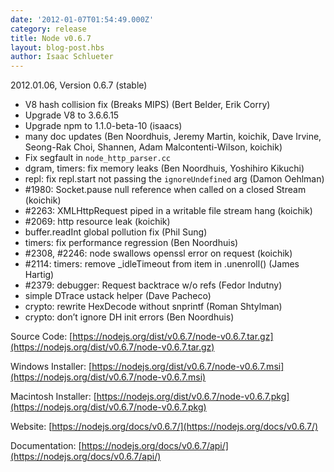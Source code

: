 ```yaml
---
date: '2012-01-07T01:54:49.000Z'
category: release
title: Node v0.6.7
layout: blog-post.hbs
author: Isaac Schlueter
---
```


2012.01.06, Version 0.6.7 (stable)

- V8 hash collision fix (Breaks MIPS) (Bert Belder, Erik Corry)
- Upgrade V8 to 3.6.6.15
- Upgrade npm to 1.1.0-beta-10 (isaacs)
- many doc updates (Ben Noordhuis, Jeremy Martin, koichik, Dave Irvine, Seong-Rak Choi, Shannen, Adam Malcontenti-Wilson, koichik)
- Fix segfault in `node_http_parser.cc`
- dgram, timers: fix memory leaks (Ben Noordhuis, Yoshihiro Kikuchi)
- repl: fix repl.start not passing the `ignoreUndefined` arg (Damon Oehlman)
- #1980: Socket.pause null reference when called on a closed Stream (koichik)
- #2263: XMLHttpRequest piped in a writable file stream hang (koichik)
- #2069: http resource leak (koichik)
- buffer.readInt global pollution fix (Phil Sung)
- timers: fix performance regression (Ben Noordhuis)
- #2308, #2246: node swallows openssl error on request (koichik)
- #2114: timers: remove \_idleTimeout from item in .unenroll() (James Hartig)
- #2379: debugger: Request backtrace w/o refs (Fedor Indutny)
- simple DTrace ustack helper (Dave Pacheco)
- crypto: rewrite HexDecode without snprintf (Roman Shtylman)
- crypto: don’t ignore DH init errors (Ben Noordhuis)

Source Code: [https://nodejs.org/dist/v0.6.7/node-v0.6.7.tar.gz](https://nodejs.org/dist/v0.6.7/node-v0.6.7.tar.gz)

Windows Installer: [https://nodejs.org/dist/v0.6.7/node-v0.6.7.msi](https://nodejs.org/dist/v0.6.7/node-v0.6.7.msi)

Macintosh Installer: [https://nodejs.org/dist/v0.6.7/node-v0.6.7.pkg](https://nodejs.org/dist/v0.6.7/node-v0.6.7.pkg)

Website: [https://nodejs.org/docs/v0.6.7/](https://nodejs.org/docs/v0.6.7/)

Documentation: [https://nodejs.org/docs/v0.6.7/api/](https://nodejs.org/docs/v0.6.7/api/)
